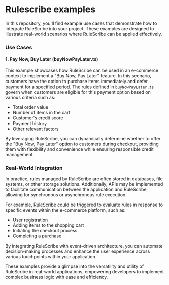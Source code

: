 # Rulescribe examples

In this repository, you'll find example use cases that demonstrate how to integrate RuleScribe into your project. These examples are designed to illustrate real-world scenarios where RuleScribe can be applied effectively.

### Use Cases

#### 1. Pay Now, Buy Later (buyNowPayLater.ts)

This example showcases how RuleScribe can be used in an e-commerce context to implement a "Buy Now, Pay Later" feature. In this scenario, customers have the option to purchase items immediately and defer payment for a specified period. The rules defined in `buyNowPayLater.ts` govern when customers are eligible for this payment option based on various criteria such as:

- Total order value
- Number of items in the cart
- Customer's credit score
- Payment history
- Other relevant factors

By leveraging RuleScribe, you can dynamically determine whether to offer the "Buy Now, Pay Later" option to customers during checkout, providing them with flexibility and convenience while ensuring responsible credit management.

### Real-World Integration

In practice, rules managed by RuleScribe are often stored in databases, file systems, or other storage solutions. Additionally, APIs may be implemented to facilitate communication between the application and RuleScribe, allowing for synchronous or asynchronous rule execution.

For example, RuleScribe could be triggered to evaluate rules in response to specific events within the e-commerce platform, such as:

- User registration
- Adding items to the shopping cart
- Initiating the checkout process
- Completing a purchase

By integrating RuleScribe with event-driven architecture, you can automate decision-making processes and enhance the user experience across various touchpoints within your application.

These examples provide a glimpse into the versatility and utility of RuleScribe in real-world applications, empowering developers to implement complex business logic with ease and efficiency.

